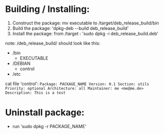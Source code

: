 # Building / Installing:

1. Construct the package: mv executable to /target/deb_release_build/bin
2. Build the package: 'dpkg-deb --build deb_release_build'
3. Install the package: from /target : 'sudo dpkg -i deb_release_build.deb'

note: /deb_release_build/ should look like this:
- /bin
    - EXECUTABLE
- /DEBIAN
    - control
- /etc

cat file 'control':
`
Package: PACKAGE_NAME
Version: 0.1
Section: utils
Priority: optional
Architecture: all
Maintainer: me <me@me.de>
Description: This is a test
`

# Uninstall package:

- run 'sudo dpkg -r PACKAGE_NAME'
